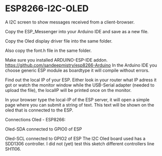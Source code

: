 # ESP8266-I2C-OLED
A I2C screen to show messages received from a client-browser.

Copy the ESP_Messenger into your Arduino IDE and save as a new file.

Copy the Oled display driver file into the same folder.

Also copy the font.h file in the same folder.

Make sure you installed ARDUINO-ESP-IDE addon. https://github.com/sandeepmistry/esp8266-Arduino
In the Arduino IDE you choose generic ESP module as boardtype it will compile without errors.

Find out the local IP of your ESP. 
Either look in your router what IP adress it got or watch the monitor window while the USB-Serial adapter (needed to upload the file), the localIP will be printed once on the monitor.

In your browser type the local-IP of the ESP server, it will open a simple page where you can submit a string of text.
This text will be shown on the oled that is connected to the ESP.

Connections Oled - ESP8266:

Oled-SDA connected to GPIO0 of ESP

Oled-SCL connected to GPIO2 of ESP
The I2C Oled board used has a SDD1306 controller. I did not (yet) test this sketch different controllers line SH1106.


